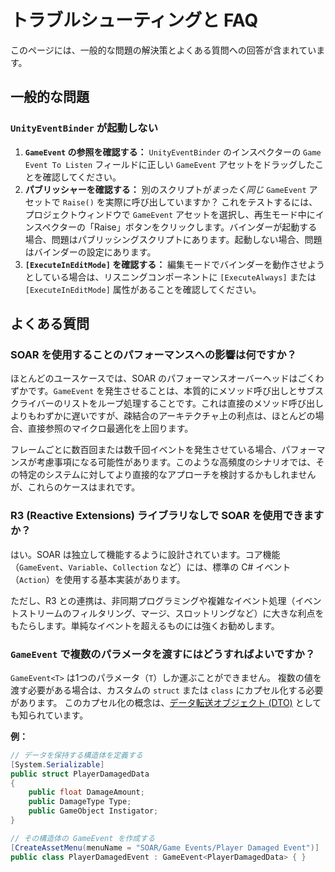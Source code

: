 # トラブルシューティングと FAQ

このページには、一般的な問題の解決策とよくある質問への回答が含まれています。

## 一般的な問題

### `UnityEventBinder` が起動しない

1.  **`GameEvent` の参照を確認する：** `UnityEventBinder` のインスペクターの `Game Event To Listen` フィールドに正しい `GameEvent` アセットをドラッグしたことを確認してください。
2.  **パブリッシャーを確認する：** 別のスクリプトが*まったく同じ* `GameEvent` アセットで `Raise()` を実際に呼び出していますか？ これをテストするには、プロジェクトウィンドウで `GameEvent` アセットを選択し、再生モード中にインスペクターの「Raise」ボタンをクリックします。バインダーが起動する場合、問題はパブリッシングスクリプトにあります。起動しない場合、問題はバインダーの設定にあります。
3.  **`[ExecuteInEditMode]` を確認する：** 編集モードでバインダーを動作させようとしている場合は、リスニングコンポーネントに `[ExecuteAlways]` または `[ExecuteInEditMode]` 属性があることを確認してください。

## よくある質問

### SOAR を使用することのパフォーマンスへの影響は何ですか？

ほとんどのユースケースでは、SOAR のパフォーマンスオーバーヘッドはごくわずかです。`GameEvent` を発生させることは、本質的にメソッド呼び出しとサブスクライバーのリストをループ処理することです。これは直接のメソッド呼び出しよりもわずかに遅いですが、疎結合のアーキテクチャ上の利点は、ほとんどの場合、直接参照のマイクロ最適化を上回ります。

フレームごとに数百回または数千回イベントを発生させている場合、パフォーマンスが考慮事項になる可能性があります。このような高頻度のシナリオでは、その特定のシステムに対してより直接的なアプローチを検討するかもしれませんが、これらのケースはまれです。

### R3 (Reactive Extensions) ライブラリなしで SOAR を使用できますか？

はい。SOAR は独立して機能するように設計されています。コア機能（`GameEvent`、`Variable`、`Collection` など）には、標準の C# イベント（`Action`）を使用する基本実装があります。

ただし、R3 との連携は、非同期プログラミングや複雑なイベント処理（イベントストリームのフィルタリング、マージ、スロットリングなど）に大きな利点をもたらします。単純なイベントを超えるものには強くお勧めします。

### `GameEvent` で複数のパラメータを渡すにはどうすればよいですか？

`GameEvent<T>` は1つのパラメータ（`T`）しか運ぶことができません。
複数の値を渡す必要がある場合は、カスタムの `struct` または `class` にカプセル化する必要があります。
このカプセル化の概念は、[データ転送オブジェクト (DTO)](https://en.wikipedia.org/wiki/Data_transfer_object) としても知られています。

**例：**
```csharp
// データを保持する構造体を定義する
[System.Serializable]
public struct PlayerDamagedData
{
    public float DamageAmount;
    public DamageType Type;
    public GameObject Instigator;
}

// その構造体の GameEvent を作成する
[CreateAssetMenu(menuName = "SOAR/Game Events/Player Damaged Event")]
public class PlayerDamagedEvent : GameEvent<PlayerDamagedData> { }
```
